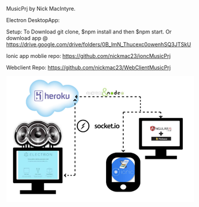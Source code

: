 MusicPrj by Nick MacIntyre.

Electron DesktopApp:

Setup:
  To Download git clone, $npm install and then $npm start. Or download app @ https://drive.google.com/drive/folders/0B_lmN_Thucexc0owenhSQ3JTSkU

Ionic app moblie repo: https://github.com/nickmac23/ioncMusicPrj

Webclient Repo: https://github.com/nickmac23/WebClientMusicPrj

![bluePrint](/homepage/img/bluePrint.png)
